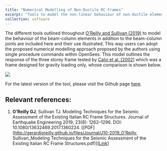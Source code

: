 ```yaml
---
title: "Numerical Modelling of Non-Ductile RC Frames"
excerpt: "Tools to model the non-linear behaviour of non-ductile elements such as beam-column elements and beam-column elements based on experimental test data"
collection: software
---
```


The different tools outlined throughout [O'Reilly and Sullivan (2019)](https://www.tandfonline.com/doi/full/10.1080/13632469.2017.1360224) to model the behaviour of the beam-column elements in addition to the beam-column joints are included here and their use illustrated. This way users can adopt the proposed numerical modelling approach proposed by the authors using single procedure commands within OpenSees. This model outlines the response of the three storey frame tested by [Calvi et al. [2002]](https://www.researchgate.net/publication/237304165_Experimental_test_on_a_three_storey_RC_frame_designed_for_gravity_only) which was a frame designed for gravity loading only, whose comparison is shown below.


<img src="/images/modelling-techniques.png">


For the latest version of the tool, please visit the Github page [here](https://github.com/gerardjoreilly/Numerical-Modelling-of-GLD-RC-Frames).


## Relevant references:
1. **O’Reilly GJ**, Sullivan TJ. Modeling Techniques for the Seismic Assessment of the Existing Italian RC Frame Structures. Journal of Earthquake Engineering 2019; 23(8): 1262–1296. DOI: 10.1080/13632469.2017.1360224. [[PDF](http://gerardjoreilly.github.io/files/Journal/J10-2019_O’Reilly, Sullivan_Modeling Techniques for the Seismic Assessment of the Existing Italian RC Frame Structures.pdf)][[Link](https://www.tandfonline.com/doi/full/10.1080/13632469.2017.1360224)]
